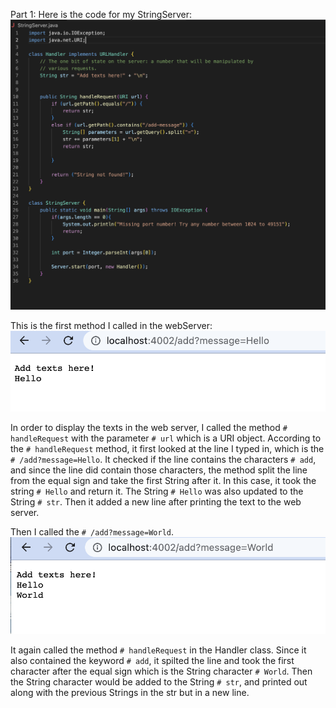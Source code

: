 Part 1:
Here is the code for my StringServer:
![Image](StringServer.png) 

This is the first method I called in the webServer:
![Image](display1.png)

In order to display the texts in the web server, I called the method ```# handleRequest``` with the parameter ```# url``` which is a URI object. 
According to the ```# handleRequest``` method, it first looked at the line I typed in, which is the ```# /add?message=Hello```. 
It checked if the line contains the characters ```# add```, and since the line did contain those characters, the method split the line from the equal sign and take the first String after it. In this case, it took the string ```# Hello``` and return it. 
The String ```# Hello``` was also updated to the String ```# str```.
Then it added a new line after printing the text to the web server.

Then I called the ```# /add?message=World```.
![Image](display2.png)

It again called the method ```# handleRequest``` in the Handler class. 
Since it also contained the keyword ```# add```, it spilted the line and took the first character after the equal sign which is the String character ```# World```.
Then the String character would be added to the String ```# str```, and printed out along with the previous Strings in the str but in a new line. 


